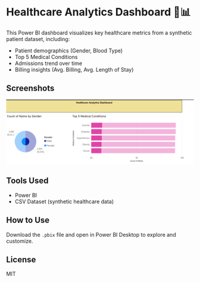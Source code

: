 # Healthcare Analytics Dashboard 🏥📊

This Power BI dashboard visualizes key healthcare metrics from a synthetic patient dataset, including:

- Patient demographics (Gender, Blood Type)
- Top 5 Medical Conditions
- Admissions trend over time
- Billing insights (Avg. Billing, Avg. Length of Stay)

## Screenshots
![Dashboard Overview](healthcare.png)

## Tools Used
- Power BI
- CSV Dataset (synthetic healthcare data)

## How to Use
Download the `.pbix` file and open in Power BI Desktop to explore and customize.

## License
MIT
